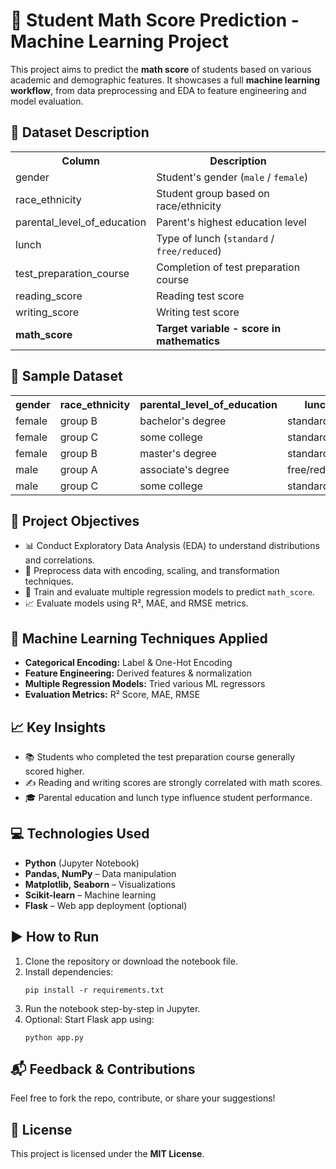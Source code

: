 <!DOCTYPE html>
<html lang="en">
<head>
  <meta charset="UTF-8">
</head>
<body>

  <h1>🎯 Student Math Score Prediction - Machine Learning Project</h1>
  <p>
    This project aims to predict the <strong>math score</strong> of students based on various academic and demographic features. 
    It showcases a full <strong>machine learning workflow</strong>, from data preprocessing and EDA to feature engineering and model evaluation.
  </p>

  <div class="section">
    <h2>📂 Dataset Description</h2>
    <table>
      <tr>
        <th>Column</th>
        <th>Description</th>
      </tr>
      <tr><td>gender</td><td>Student's gender (<code>male</code> / <code>female</code>)</td></tr>
      <tr><td>race_ethnicity</td><td>Student group based on race/ethnicity</td></tr>
      <tr><td>parental_level_of_education</td><td>Parent's highest education level</td></tr>
      <tr><td>lunch</td><td>Type of lunch (<code>standard</code> / <code>free/reduced</code>)</td></tr>
      <tr><td>test_preparation_course</td><td>Completion of test preparation course</td></tr>
      <tr><td>reading_score</td><td>Reading test score</td></tr>
      <tr><td>writing_score</td><td>Writing test score</td></tr>
      <tr><td><strong>math_score</strong></td><td><strong>Target variable - score in mathematics</strong></td></tr>
    </table>
  </div>

  <div class="section">
    <h2>📝 Sample Dataset</h2>
    <table>
      <tr>
        <th>gender</th><th>race_ethnicity</th><th>parental_level_of_education</th><th>lunch</th>
        <th>test_preparation_course</th><th>reading_score</th><th>writing_score</th><th>math_score</th>
      </tr>
      <tr><td>female</td><td>group B</td><td>bachelor's degree</td><td>standard</td><td>none</td><td>72</td><td>74</td><td>72</td></tr>
      <tr><td>female</td><td>group C</td><td>some college</td><td>standard</td><td>completed</td><td>90</td><td>88</td><td>69</td></tr>
      <tr><td>female</td><td>group B</td><td>master's degree</td><td>standard</td><td>none</td><td>95</td><td>93</td><td>90</td></tr>
      <tr><td>male</td><td>group A</td><td>associate's degree</td><td>free/reduced</td><td>none</td><td>57</td><td>44</td><td>47</td></tr>
      <tr><td>male</td><td>group C</td><td>some college</td><td>standard</td><td>none</td><td>78</td><td>75</td><td>76</td></tr>
    </table>
  </div>

  <div class="section">
    <h2>🎯 Project Objectives</h2>
    <ul>
      <li>📊 Conduct Exploratory Data Analysis (EDA) to understand distributions and correlations.</li>
      <li>🧹 Preprocess data with encoding, scaling, and transformation techniques.</li>
      <li>🧠 Train and evaluate multiple regression models to predict <code>math_score</code>.</li>
      <li>📈 Evaluate models using R², MAE, and RMSE metrics.</li>
    </ul>
  </div>

  <div class="section">
    <h2>🧪 Machine Learning Techniques Applied</h2>
    <ul>
      <li><strong>Categorical Encoding:</strong> Label & One-Hot Encoding</li>
      <li><strong>Feature Engineering:</strong> Derived features & normalization</li>
      <li><strong>Multiple Regression Models:</strong> Tried various ML regressors</li>
      <li><strong>Evaluation Metrics:</strong> R² Score, MAE, RMSE</li>
    </ul>
  </div>

  <div class="section">
    <h2>📈 Key Insights</h2>
    <ul>
      <li>📚 Students who completed the test preparation course generally scored higher.</li>
      <li>✍️ Reading and writing scores are strongly correlated with math scores.</li>
      <li>🎓 Parental education and lunch type influence student performance.</li>
    </ul>
  </div>

  <div class="section">
    <h2>💻 Technologies Used</h2>
    <ul>
      <li><strong>Python</strong> (Jupyter Notebook)</li>
      <li><strong>Pandas, NumPy</strong> – Data manipulation</li>
      <li><strong>Matplotlib, Seaborn</strong> – Visualizations</li>
      <li><strong>Scikit-learn</strong> – Machine learning</li>
      <li><strong>Flask</strong> – Web app deployment (optional)</li>
    </ul>
  </div>

  <div class="section">
    <h2>▶️ How to Run</h2>
    <ol>
      <li>Clone the repository or download the notebook file.</li>
      <li>Install dependencies:
        <pre><code>pip install -r requirements.txt</code></pre>
      </li>
      <li>Run the notebook step-by-step in Jupyter.</li>
      <li>Optional: Start Flask app using:
        <pre><code>python app.py</code></pre>
      </li>
    </ol>
  </div>

  <div class="section">
    <h2>📬 Feedback & Contributions</h2>
    <p>Feel free to fork the repo, contribute, or share your suggestions!</p>
  </div>

  <div class="section">
    <h2>📜 License</h2>
    <p>This project is licensed under the <strong>MIT License</strong>.</p>
  </div>

</body>
</html>
